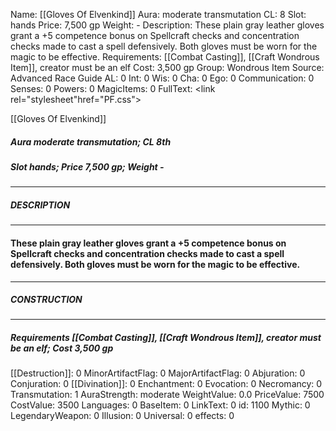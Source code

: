 Name: [[Gloves Of Elvenkind]]
Aura: moderate transmutation
CL: 8
Slot: hands
Price: 7,500 gp
Weight: -
Description: These plain gray leather gloves grant a +5 competence bonus on Spellcraft checks and concentration checks made to cast a spell defensively. Both gloves must be worn for the magic to be effective.
Requirements: [[Combat Casting]], [[Craft Wondrous Item]], creator must be an elf
Cost: 3,500 gp
Group: Wondrous Item
Source: Advanced Race Guide
AL: 0
Int: 0
Wis: 0
Cha: 0
Ego: 0
Communication: 0
Senses: 0
Powers: 0
MagicItems: 0
FullText: <link rel="stylesheet"href="PF.css"><div class="heading"><p class="alignleft">[[Gloves Of Elvenkind]]</p><div style="clear: both;"></div></div><div><h5><b>Aura </b>moderate transmutation; <b>CL </b>8th</h5><h5><b>Slot </b>hands; <b>Price </b>7,500 gp; <b>Weight </b>-</h5></div><hr/><div><h5><b>DESCRIPTION</b></h5></div><hr/><div><h4><p>These plain gray leather gloves grant a +5 competence bonus on Spellcraft checks and concentration checks made to cast a spell defensively. Both gloves must be worn for the magic to be effective.</p></h4></div><hr/><div><h5><b>CONSTRUCTION</b></h5></div><hr/><div><h5><b>Requirements </b>[[Combat Casting]], [[Craft Wondrous Item]], creator must be an elf; <b>Cost </b>3,500 gp</h5></div>
[[Destruction]]: 0
MinorArtifactFlag: 0
MajorArtifactFlag: 0
Abjuration: 0
Conjuration: 0
[[Divination]]: 0
Enchantment: 0
Evocation: 0
Necromancy: 0
Transmutation: 1
AuraStrength: moderate
WeightValue: 0.0
PriceValue: 7500
CostValue: 3500
Languages: 0
BaseItem: 0
LinkText: 0
id: 1100
Mythic: 0
LegendaryWeapon: 0
Illusion: 0
Universal: 0
effects: 0
